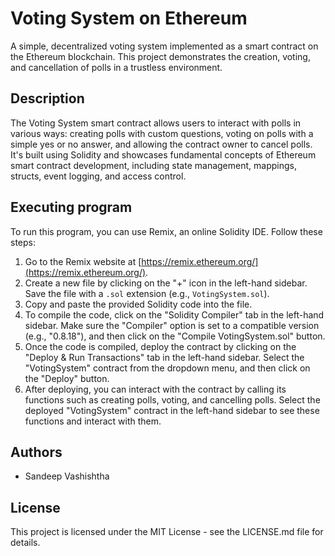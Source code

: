 # Voting System on Ethereum

A simple, decentralized voting system implemented as a smart contract on the Ethereum blockchain. This project demonstrates the creation, voting, and cancellation of polls in a trustless environment.

## Description

The Voting System smart contract allows users to interact with polls in various ways: creating polls with custom questions, voting on polls with a simple yes or no answer, and allowing the contract owner to cancel polls. It's built using Solidity and showcases fundamental concepts of Ethereum smart contract development, including state management, mappings, structs, event logging, and access control.

## Executing program

To run this program, you can use Remix, an online Solidity IDE. Follow these steps:

1. Go to the Remix website at [https://remix.ethereum.org/](https://remix.ethereum.org/).
2. Create a new file by clicking on the "+" icon in the left-hand sidebar. Save the file with a `.sol` extension (e.g., `VotingSystem.sol`).
3. Copy and paste the provided Solidity code into the file.
4. To compile the code, click on the "Solidity Compiler" tab in the left-hand sidebar. Make sure the "Compiler" option is set to a compatible version (e.g., "0.8.18"), and then click on the "Compile VotingSystem.sol" button.
5. Once the code is compiled, deploy the contract by clicking on the "Deploy & Run Transactions" tab in the left-hand sidebar. Select the "VotingSystem" contract from the dropdown menu, and then click on the "Deploy" button.
6. After deploying, you can interact with the contract by calling its functions such as creating polls, voting, and cancelling polls. Select the deployed "VotingSystem" contract in the left-hand sidebar to see these functions and interact with them.

## Authors

- Sandeep Vashishtha

## License

This project is licensed under the MIT License - see the LICENSE.md file for details.
